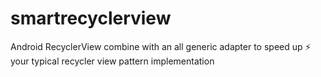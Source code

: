 # smartrecyclerview
Android RecyclerView combine with an all generic adapter to speed up ⚡️ your typical recycler view pattern implementation
